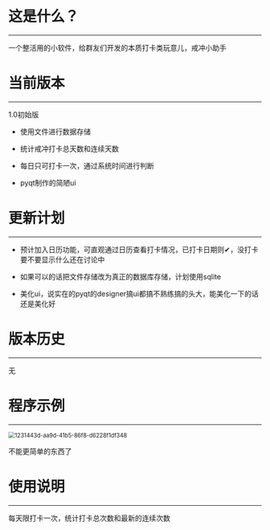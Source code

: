 # 这是什么？

---



一个整活用的小软件，给群友们开发的本质打卡类玩意儿，戒冲小助手

# 当前版本

---



1.0初始版

* 使用文件进行数据存储

* 统计戒冲打卡总天数和连续天数

* 每日只可打卡一次，通过系统时间进行判断

* pyqt制作的简陋ui 
  
  

# 更新计划

---

- 预计加入日历功能，可直观通过日历查看打卡情况，已打卡日期则✔，没打卡要不要显示什么还在讨论中

- 如果可以的话把文件存储改为真正的数据库存储，计划使用sqlite

- 美化ui，说实在的pyqt的designer搞ui都搞不熟练搞的头大，能美化一下的话还是美化好
  
  
  
  

# 版本历史

---

无



# 程序示例

---



<img title="" src="file:///C:/Users/Flames/Pictures/Typedown/1231443d-aa9d-41b5-86f8-d6228f1df348.png" alt="1231443d-aa9d-41b5-86f8-d6228f1df348" data-align="left" style="zoom:80%;">

不能更简单的东西了



# 使用说明

---

每天限打卡一次，统计打卡总次数和最新的连续次数












